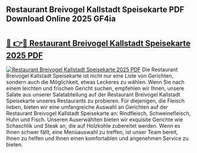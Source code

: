 ## Restaurant Breivogel Kallstadt Speisekarte PDF Download Online 2025 GF4ia

# <h2><a href="http://gc5sygu.nevu.top/?p=Restaurant+Breivogel+Kallstadt+Speisekarte">🔗 👉🔴 Restaurant Breivogel Kallstadt Speisekarte 2025 PDF</a></h2>

[![Restaurant Breivogel Kallstadt Speisekarte 2025 PDF](https://i.imgur.com/dBaPXMq.png)](http://gc5sygu.nevu.top/?p=Restaurant+Breivogel+Kallstadt+Speisekarte)
Die Restaurant Breivogel Kallstadt Speisekarte ist nicht nur eine Liste von Gerichten, sondern auch die Möglichkeit, etwas Leckeres zu wählen. Wenn Sie nach einem leichten und frischen Gericht suchen, empfehlen wir Ihnen, unsere Salate aus unserer Salatabteilung auf der Restaurant Breivogel Kallstadt Speisekarte unseres Restaurants zu probieren. Für diejenigen, die Fleisch lieben, bieten wir eine umfangreiche Auswahl an Gerichten auf der Restaurant Breivogel Kallstadt Speisekarte an: Rindfleisch, Schweinefleisch, Huhn und Fisch. Unseren Auserwählten bieten wir exquisite Gerichte wie Schaschlik und Steak an, die auf Holzkohle zubereitet werden. Wenn es Ihnen schwer fällt, eine Menüauswahl zu treffen, ist unser Team bereit, Ihnen zu helfen und Ihnen einen komfortablen und angenehmen Service zu bieten.

